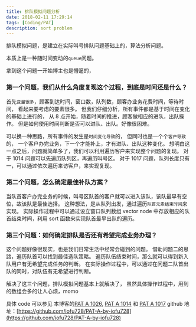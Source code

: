 ```yaml
---
title: 排队模拟问题分析
date: 2018-02-11 17:29:14
tags: [Coding/PAT]
description: sort problem
---
```


排队模拟问题，是建立在实际叫号排队问题基础上的，算法分析问题。

本质上是一种随时间变动的`queue`问题。

拿到这个问题一开始博主也是懵逼的，

### 第一个问题，我们从什么角度复现这个过程，到底是时间还是什么？

首先`变量很多`，顾客到达时间，窗口数，队列数，顾客办业务花费时间，等待时间，
看起来要考虑的要素很多。
但我们仔细分析，所有事件都是基于时间在变化的基础上进行的，
从 8 点开始，随着时间的推进，顾客做相应的进队，出队操作。
但是如何使用时间判断是否可以进队、出队。好像很困难。

可以换一种思路，所有事件的发生是`时间变化导致`的，
但同时也是一个个`客户导致`的，
一个客户办完业务，下一个才能补上，才有进队、出队这种变化。
想明白这一点之后，问题就简单多了，我们可以利用遍历客户来实现整个问题的复现。
对于 1014 问题可以先遍历队列区，再遍历叫号区。
对于 1017 问题，队列长度只有一，可以通过依次遍历来访客户，来实现复现。

### 第二个问题，怎么确定最佳补队方案？

当队首客户办完业务的时候，叫号区队首的客户就可以进入该队，该队最早有空位，故该队是最佳选择。
这种想法，是从队列出发，通过遍历`队首元素结束时间`来实现。
实际操作过程中可以通过设立窗口队列数组 vector node 中存放相应的队首结束时间，利用 sort 函数来实现队首最早出队的遍历。

### 第三个问题：如何确定排队是否还有希望完成业务办理？

这个问题好像很现实，也是我们日常生活中经常会碰到的问题。
借助问题二的思路，遍历队首可以找到最佳选队策略。
遍历队伍结束时间，那么就可以得到新入队用户有无希望完成任务的判断。
在实际操作过程中，可以通过在问题二队首出队的同时，对队伍有无希望进行判断。

解决了这三个问题，排队模拟问题基本上就解决了，
虽然具体操作过程中，用到的数组会多的让人心烦，momo

具体 code 可以参见 本博客的[PAT A 1026](/Coding/1026.md), [PAT A 1014](/Coding/1014.md) 和 [PAT A 1017](/Coding/1017.md)
github 地址：[https://github.com/iofu728/PAT-A-by-iofu728](https://github.com/iofu728/PAT-A-by-iofu728)
